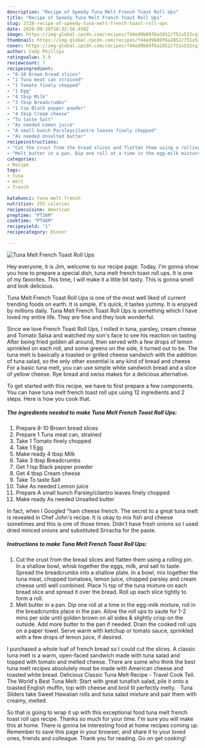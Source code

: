 ```yaml
---
description: "Recipe of Speedy Tuna Melt French Toast Roll Ups"
title: "Recipe of Speedy Tuna Melt French Toast Roll Ups"
slug: 2728-recipe-of-speedy-tuna-melt-french-toast-roll-ups
date: 2020-09-28T18:32:56.938Z
image: https://img-global.cpcdn.com/recipes/f44ed9b89f6a2852/751x532cq70/tuna-melt-french-toast-roll-ups-recipe-main-photo.jpg
thumbnail: https://img-global.cpcdn.com/recipes/f44ed9b89f6a2852/751x532cq70/tuna-melt-french-toast-roll-ups-recipe-main-photo.jpg
cover: https://img-global.cpcdn.com/recipes/f44ed9b89f6a2852/751x532cq70/tuna-melt-french-toast-roll-ups-recipe-main-photo.jpg
author: Cody Phillips
ratingvalue: 3.9
reviewcount: 7
recipeingredient:
- "8-10 Brown bread slices"
- "1 Tuna meat can strained"
- "1 Tomato finely chopped"
- "1 Egg"
- "4 tbsp Milk"
- "3 tbsp Breadcrumbs"
- "1 tsp Black pepper powder"
- "4 tbsp Cream cheese"
- "To taste Salt"
- "As needed Lemon juice"
- "A small bunch Parsleycilantro leaves finely chopped"
- "As needed Unsalted butter"
recipeinstructions:
- "Cut the crust from the bread slices and flatten them using a rolling pin. In a shallow bowl, whisk together the eggs, milk, and salt to taste. Spread the breadcrumbs into a shallow plate. In a bowl, mix together the tuna meat, chopped tomatoes, lemon juice, chopped parsley and cream cheese until well combined. Place ½ tsp of the tuna mixture on each bread slice and spread it over the bread. Roll up each slice tightly to form a roll."
- "Melt butter in a pan. Dip one roll at a time in the egg-milk mixture, roll in the breadcrumbs place in the pan. Allow the roll ups to saute for 1-2 mins per side until golden brown on all sides &amp; slightly crisp on the outside. Add more butter to the pan if needed. Drain the cooked roll ups on a paper towel. Serve warm with ketchup or tomato sauce, sprinkled with a few drops of lemon juice, if desired."
categories:
- Recipe
tags:
- tuna
- melt
- french

katakunci: tuna melt french 
nutrition: 255 calories
recipecuisine: American
preptime: "PT26M"
cooktime: "PT46M"
recipeyield: "1"
recipecategory: Dinner

---
```



![Tuna Melt French Toast Roll Ups](https://img-global.cpcdn.com/recipes/f44ed9b89f6a2852/751x532cq70/tuna-melt-french-toast-roll-ups-recipe-main-photo.jpg)

Hey everyone, it is Jim, welcome to our recipe page. Today, I'm gonna show you how to prepare a special dish, tuna melt french toast roll ups. It is one of my favorites. This time, I will make it a little bit tasty. This is gonna smell and look delicious.

Tuna Melt French Toast Roll Ups is one of the most well liked of current trending foods on earth. It is simple, it's quick, it tastes yummy. It is enjoyed by millions daily. Tuna Melt French Toast Roll Ups is something which I have loved my entire life. They are fine and they look wonderful.

Since we love French Toast Roll Ups, I rolled in tuna, parsley, cream cheese and Tomato Salsa and watched my son&#39;s face to see his reaction on tasting After being fried golden all around, then served with a few drops of lemon sprinkled on each roll, and some greens on the side, it turned out to be. The tuna melt is basically a toasted or grilled cheese sandwich with the addition of tuna salad, so the only other essential is any kind of bread and cheese For a basic tuna melt, you can use simple white sandwich bread and a slice of yellow cheese. Rye bread and swiss makes for a delicious alternative.


To get started with this recipe, we have to first prepare a few components. You can have tuna melt french toast roll ups using 12 ingredients and 2 steps. Here is how you cook that.

<!--inarticleads1-->

##### The ingredients needed to make Tuna Melt French Toast Roll Ups:

1. Prepare 8-10 Brown bread slices
1. Prepare 1 Tuna meat can, strained
1. Take 1 Tomato finely chopped
1. Take 1 Egg
1. Make ready 4 tbsp Milk
1. Take 3 tbsp Breadcrumbs
1. Get 1 tsp Black pepper powder
1. Get 4 tbsp Cream cheese
1. Take To taste Salt
1. Take As needed Lemon juice
1. Prepare A small bunch Parsley/cilantro leaves finely chopped
1. Make ready As needed Unsalted butter


In fact, when I Googled &#34;ham cheese french. The secret to a great tuna melt is revealed in Chef John&#39;s recipe. It is okay to mix fish and cheese sometimes and this is one of those times. Didn&#39;t have fresh onions so I used dried minced onions and substituted Sriracha for the paste. 

<!--inarticleads2-->

##### Instructions to make Tuna Melt French Toast Roll Ups:

1. Cut the crust from the bread slices and flatten them using a rolling pin. In a shallow bowl, whisk together the eggs, milk, and salt to taste. Spread the breadcrumbs into a shallow plate. In a bowl, mix together the tuna meat, chopped tomatoes, lemon juice, chopped parsley and cream cheese until well combined. Place ½ tsp of the tuna mixture on each bread slice and spread it over the bread. Roll up each slice tightly to form a roll.
1. Melt butter in a pan. Dip one roll at a time in the egg-milk mixture, roll in the breadcrumbs place in the pan. Allow the roll ups to saute for 1-2 mins per side until golden brown on all sides &amp; slightly crisp on the outside. Add more butter to the pan if needed. Drain the cooked roll ups on a paper towel. Serve warm with ketchup or tomato sauce, sprinkled with a few drops of lemon juice, if desired.


I purchased a whole loaf of french bread so I could cut the slices. A classic tuna melt is a warm, open-faced sandwich made with tuna salad and topped with tomato and melted cheese. There are some who think the best tuna melt recipes absolutely must be made with American cheese and toasted white bread. Delicious Classic Tuna Melt Recipe - Travel Cook Tell. The World&#39;s Best Tuna Melt: Start with great tunafish salad, pile it onto a toasted English muffin, top with cheese and broil til perfectly melty. · Tuna Sliders take Sweet Hawaiian rolls and tuna salad mixture and pair them with creamy, melted. 

So that is going to wrap it up with this exceptional food tuna melt french toast roll ups recipe. Thanks so much for your time. I'm sure you will make this at home. There is gonna be interesting food at home recipes coming up. Remember to save this page in your browser, and share it to your loved ones, friends and colleague. Thank you for reading. Go on get cooking!
